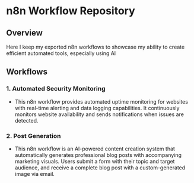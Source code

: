 # n8n Workflow Repository

## Overview
Here I keep my exported n8n workflows to showcase my ability to create efficient automated tools, especially using AI

## Workflows

### 1. Automated Security Monitoring
- This n8n workflow provides automated uptime monitoring for websites with real-time alerting and data logging capabilities. It continuously monitors website availability and sends notifications when issues are detected.

### 2. Post Generation
- This n8n workflow is an AI-powered content creation system that automatically generates professional blog posts with accompanying marketing visuals. Users submit a form with their topic and target audience, and receive a complete blog post with a custom-generated image via email.
